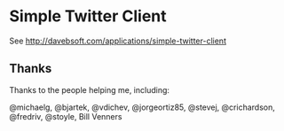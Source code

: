 Simple Twitter Client
=====================

See http://davebsoft.com/applications/simple-twitter-client

## Thanks

Thanks to the people helping me, including:

@michaelg, @bjartek, @vdichev, @jorgeortiz85, @stevej, @crichardson, @fredriv, @stoyle,
Bill Venners
